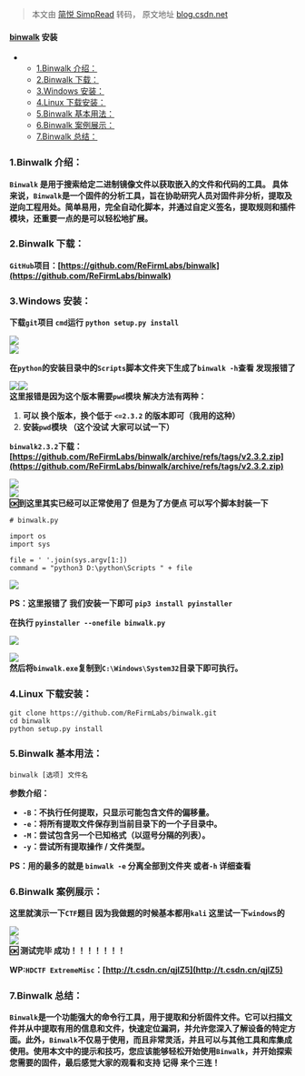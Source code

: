 > 本文由 [简悦 SimpRead](http://ksria.com/simpread/) 转码， 原文地址 [blog.csdn.net](https://blog.csdn.net/Aluxian_/article/details/132390574?ops_request_misc=%257B%2522request%255Fid%2522%253A%2522172009931716800222842487%2522%252C%2522scm%2522%253A%252220140713.130102334..%2522%257D&request_id=172009931716800222842487&biz_id=0&utm_medium=distribute.pc_search_result.none-task-blog-2~all~top_positive~default-1-132390574-null-null.142^v100^pc_search_result_base4&utm_term=binwalk&spm=1018.2226.3001.4187)

#### [binwalk](https://so.csdn.net/so/search?q=binwalk&spm=1001.2101.3001.7020) 安装

*   *   [1.Binwalk 介绍：](#1Binwalk__2)
    *   [2.Binwalk 下载：](#2Binwalk_4)
    *   [3.Windows 安装：](#3Windows_8)
    *   [4.Linux 下载安装：](#4Linux_50)
    *   [5.Binwalk 基本用法：](#5Binwalk_57)
    *   [6.Binwalk 案例展示：](#6Binwalk_72)
    *   [7.Binwalk 总结：](#7Binwalk_81)

### 1.Binwalk 介绍：

**`Binwalk` 是用于搜索给定二进制镜像文件以获取嵌入的文件和代码的工具。 具体来说，`Binwalk`是一个固件的分析工具，旨在协助研究人员对固件非分析，提取及逆向工程用处。简单易用，完全自动化脚本，并通过自定义签名，提取规则和插件模块，还重要一点的是可以轻松地扩展。**

### 2.Binwalk 下载：

**`GitHub`项目：[https://github.com/ReFirmLabs/binwalk](https://github.com/ReFirmLabs/binwalk)**

### 3.Windows 安装：

**下载`git`项目 `cmd`运行 `python setup.py install`**

![](https://img-blog.csdnimg.cn/c6b5f097b71841a5b730ad3d3d4c294f.png)  
![](https://img-blog.csdnimg.cn/b4e15f3af7c54ce08836358176e39e82.png)

**在`python`的安装目录中的`Scripts`脚本文件夹下生成了`binwalk -h`查看 发现报错了**

![](https://img-blog.csdnimg.cn/899b0d25d0cb499383b3aed6b0a96c87.png)![](https://img-blog.csdnimg.cn/6b972132aca1494581f9df575b34a091.png)  
**这里报错是因为这个版本需要`pwd`模块 解决方法有两种：**

1.  **可以 换个版本，换个低于 `<=2.3.2` 的版本即可（我用的这种）**
2.  **安装`pwd`模块 （这个没试 大家可以试一下）**

**`binwalk2.3.2`下载：[https://github.com/ReFirmLabs/binwalk/archive/refs/tags/v2.3.2.zip](https://github.com/ReFirmLabs/binwalk/archive/refs/tags/v2.3.2.zip)**

![](https://img-blog.csdnimg.cn/e0f84493626240b8998c947e7038d7e6.png)  
![](https://img-blog.csdnimg.cn/f22ce66a909b413fafa3c7c977be918f.png)  
**🆗到这里其实已经可以正常使用了 但是为了方便点 可以写个脚本封装一下**

```
# binwalk.py
 
import os
import sys
 
file = ' '.join(sys.argv[1:])
command = "python3 D:\python\Scripts " + file
```

![](https://img-blog.csdnimg.cn/8cdde1f42e9b48db860de690a8225456.png)

**PS：这里报错了 我们安装一下即可 `pip3 install pyinstaller`**

**在执行 `pyinstaller --onefile binwalk.py`**

![](https://img-blog.csdnimg.cn/04cb15780d0a4c5691f48ab353141417.png)

![](https://img-blog.csdnimg.cn/2714ce31aa3a406c8d207f4d8e2f8abe.png)  
**然后将`binwalk.exe`复制到`C:\Windows\System32`目录下即可执行。**

### 4.Linux 下载安装：

```
git clone https://github.com/ReFirmLabs/binwalk.git
cd binwalk
python setup.py install
```

### 5.Binwalk 基本用法：

```
binwalk [选项] 文件名
```

**参数介绍：**

*   **`-B`：不执行任何提取，只显示可能包含文件的偏移量。**
*   **`-e`：将所有提取文件保存到当前目录下的一个子目录中。**
*   **`-M`：尝试包含另一个已知格式（以逗号分隔的列表）。**
*   **`-y`：尝试所有提取操作 / 文件类型。**

**PS：用的最多的就是 `binwalk -e` 分离全部到文件夹 或者`-h` 详细查看**

### 6.Binwalk 案例展示：

**这里就演示一下`CTF`题目 因为我做题的时候基本都用`kali` 这里试一下`windows`的**

![](https://img-blog.csdnimg.cn/72de73c4f5194b24ac4baf97353d9091.png)  
![](https://img-blog.csdnimg.cn/0b8ca55343f142c095d91c530ad097cc.png)  
**🆗 测试完毕 成功！！！！！！！**

**WP:`HDCTF ExtremeMisc`：[http://t.csdn.cn/qjlZ5](http://t.csdn.cn/qjlZ5)**

### 7.Binwalk 总结：

**`Binwalk`是一个功能强大的命令行工具，用于提取和分析固件文件。它可以扫描文件并从中提取有用的信息和文件，快速定位漏洞，并允许您深入了解设备的特定方面。此外，`Binwalk`不仅易于使用，而且非常灵活，并且可以与其他工具和库集成使用。使用本文中的提示和技巧，您应该能够轻松开始使用`Binwalk`，并开始探索您需要的固件，最后感觉大家的观看和支持 记得 来个三连！**